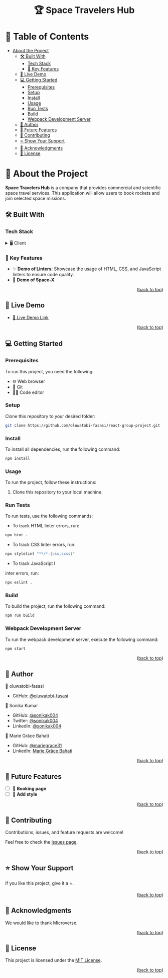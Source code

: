 <a name="readme-top"></a>

<div align="center">
  <h1>🏆 Space Travelers Hub</h1>
</div>

<!-- TABLE OF CONTENTS -->

# 📖 Table of Contents

- [About the Project](#about-project)
  - [🛠️ Built With](#built-with)
    - [Tech Stack](#tech-stack)
    - [🔑 Key Features](#key-features)
  - [🚀 Live Demo](#live-demo)
  - [💻 Getting Started](#getting-started)
    - [Prerequisites](#prerequisites)
    - [Setup](#setup)
    - [Install](#install)
    - [Usage](#usage)
    - [Run Tests](#run-tests)
    - [Build](#build)
    - [Webpack Development Server](#webpack-development-server)
  - [👤 Author](#author)
  - [🔮 Future Features](#future-features)
  - [🤝 Contributing](#contributing)
  - [⭐️ Show Your Support](#show-your-support)
  - [🙏 Acknowledgments](#acknowledgments)
  - [📝 License](#license)

# 📖 About the Project <a name="about-project"></a>

**Space Travelers Hub** is a company that provides commercial and scientific space travel services. This application will allow users to book rockets and join selected space missions.

## 🛠️ Built With <a name="built-with"></a>

### Tech Stack <a name="tech-stack"></a>

<details>
  <summary>🖥️ Client</summary>
  <ul>
    <li><a href="https://www.w3schools.com/html/">HTML</a></li>
    <li><a href="https://www.w3schools.com/css/">CSS</a></li>
    <li><a href="https://www.w3schools.com/css/">Javascript</a></li>
    <li><a href="https://www.w3schools.com/css/">React</a></li>
    <li><a href="https://www.w3schools.com/css/">Redux</a></li>
    <li><a href="https://www.w3schools.com/css/">Webpack</a></li>
  </ul>
</details>

<!-- FEATURES -->

### 🔑 Key Features <a name="key-features"></a>

- ✨ **Demo of Linters**: Showcase the usage of HTML, CSS, and JavaScript linters to ensure code quality.
- 🏅 **Demo of Space-X**

<p align="right">(<a href="#readme-top">back to top</a>)</p>

<!-- LIVE DEMO -->

## 🚀 Live Demo <a name="live-demo"></a>

- [🔗 Live Demo Link](https://travellers-hub-uhz6.onrender.com/)

<p align="right">(<a href="#readme-top">back to top</a>)</p>

<!-- GETTING STARTED -->

## 💻 Getting Started <a name="getting-started"></a>

### Prerequisites

To run this project, you need the following:

- 🌐 Web browser
- 🐙 Git
- 👨‍💻 Code editor

### Setup

Clone this repository to your desired folder:

```bash
git clone https://github.com/oluwatobi-fasasi/react-group-project.git
```

### Install

To install all dependencies, run the following command:

```bash
npm install
```

### Usage

To run the project, follow these instructions:

1. Clone this repository to your local machine.

### Run Tests

To run tests, use the following commands:

- To track HTML linter errors, run:

```bash
npx hint .
```

- To track CSS linter errors, run:

```bash
npx stylelint "**/*.{css,scss}"
```

- To track JavaScript l

inter errors, run:

```bash
npx eslint .
```

### Build

To build the project, run the following command:

```bash
npm run build
```

### Webpack Development Server

To run the webpack development server, execute the following command:

```bash
npm start
```

<p align="right">(<a href="#readme-top">back to top</a>)</p>

<!-- AUTHOR -->

## 👤 Author <a name="author"></a>

👤 oluwatobi-fasasi

- GitHub: [@oluwatobi-fasasi](https://github.com/oluwatobi-fasasi)

👤 Sonika Kumar

- GitHub: [@sonikak004](https://github.com/sonikak004)
- Twitter: [@sonikak004](https://twitter.com/sonikak004)
- LinkedIn: [@sonikak004](https://linkedin.com/in/sonikak004)

👤 Marie Grâce Bahati

- GitHub: [@mariegrace31](https://github.com/mariegrace31)
- LinkedIn: [Marie Grâce Bahati](https://www.linkedin.com/in/marie-gr%C3%A2ce-bahati-546765224/)

<p align="right">(<a href="#readme-top">back to top</a>)</p>

<!-- FUTURE FEATURES -->

## 🔮 Future Features <a name="future-features"></a>

- [ ] 📱 **Booking page**
- [ ] 📝 **Add style**

<p align="right">(<a href="#readme-top">back to top</a>)</p>

<!-- CONTRIBUTING -->

## 🤝 Contributing <a name="contributing"></a>

Contributions, issues, and feature requests are welcome!

Feel free to check the [issues page](https://github.com/oluwatobi-fasasi/Recipe-Journal/issues).

<p align="right">(<a href="#readme-top">back to top</a>)</p>

<!-- SHOW YOUR SUPPORT -->

## ⭐️ Show Your Support <a name="show-your-support"></a>

If you like this project, give it a ⭐️.

<p align="right">(<a href="#readme-top">back to top</a>)</p>

<!-- ACKNOWLEDGEMENTS -->

## 🙏 Acknowledgments <a name="acknowledgments"></a>

We would like to thank Microverse.

<p align="right">(<a href="#readme-top">back to top</a>)</p>

<!-- LICENSE -->

## 📝 License <a name="license"></a>

This project is licensed under the [MIT License](./LICENSE).

<p align="right">(<a href="#readme-top">back to top</a>)</p>
